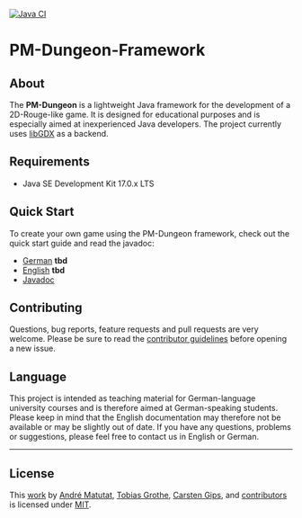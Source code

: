 [![Java CI](https://github.com/Programmiermethoden/PM-Dungeon/actions/workflows/github_ci.yml/badge.svg)](https://github.com/Programmiermethoden/PM-Dungeon/actions/workflows/github_ci.yml)

# PM-Dungeon-Framework

## About

The **PM-Dungeon** is a lightweight Java framework for the development of a
2D-Rouge-like game. It is designed for educational purposes and is especially
aimed at inexperienced Java developers. The project currently uses
[libGDX](https://libgdx.com/) as a backend.

## Requirements

-   Java SE Development Kit 17.0.x LTS

## Quick Start

To create your own game using the PM-Dungeon framework, check out the quick
start guide and read the javadoc:

-   [German]() **tbd**
-   [English]() **tbd**
-   [Javadoc](https://javadoc.io/doc/io.github.pm-dungeon/pm-dungeon/latest/index.html)

## Contributing

Questions, bug reports, feature requests and pull requests are very welcome.
Please be sure to read the [contributor guidelines](CONTRIBUTING.md) before
opening a new issue.

## Language

This project is intended as teaching material for German-language university
courses and is therefore aimed at German-speaking students. Please keep in
mind that the English documentation may therefore not be available or may be
slightly out of date. If you have any questions, problems or suggestions, please
feel free to contact us in English or German.


---

## License

This [work](https://github.com/Programmiermethoden/PM-Dungeon) by
[André Matutat](https://github.com/AMatutat),
[Tobias Grothe](https://github.com/TGrothe),
[Carsten Gips](https://github.com/cagix), and
[contributors](https://github.com/Programmiermethoden/PM-Dungeon/graphs/contributors)
is licensed under [MIT](LICENSE.md).

